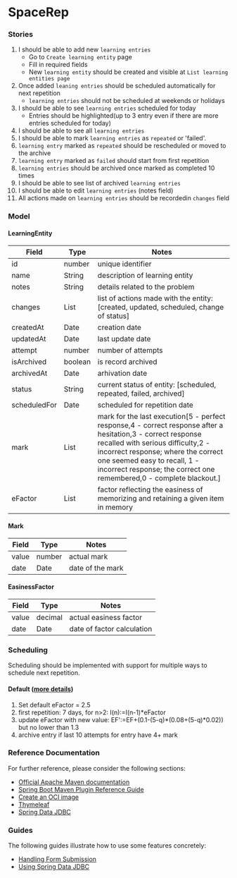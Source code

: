 # SpaceRep

### Stories

1. I should be able to add new `learning entries`
    - Go to `Create learning entity` page
    - Fill in required fields
    - New `learning entity` should be created and visible at `List learning entities page`
2. Once added `leaning entries` should be scheduled automatically for next repetition
    - `learning entries` should not be scheduled at weekends or holidays
3. I should be able to see `learning entries` scheduled for today
    - Entries should be highlighted(up to 3 entry even if there are more entries scheduled for today)
4. I should be able to see all `learning entries`
6. I should be able to mark `learning entries` as `repeated` or 'failed'.
7. `learning entry` marked as `repeated` should be rescheduled or moved to the archive
8. `learning entry` marked as `failed` should start from first repetition
9. `learning entries` should be archived once marked as completed 10 times
10. I should be able to see list of archived `learning entries`
11. I should be able to edit `learning entries` (notes field)
12. All actions made on `learning entries` should be recordedin `changes` field


### Model
#### LearningEntity
| Field | Type | Notes |
| ------ | ------ | ----- |
| id | number | unique identifier |
| name | String | description of learning entity |
| notes | String | details related to the problem |
| changes | List<String> | list of actions made with the entity: [created, updated, scheduled, change of status] |
| createdAt | Date | creation date |
| updatedAt | Date | last update date |
| attempt | number | number of attempts |
| isArchived | boolean | is record archived |
| archivedAt | Date | arhivation date |
| status | String | current status of entity: [scheduled, repeated, failed, archived] |
| scheduledFor | Date | scheduled for repetition date |
| mark | List<Mark> | mark for the last execution[5 - perfect response,4 - correct response after a hesitation,3 - correct response recalled with serious difficulty,2 - incorrect response; where the correct one seemed easy to recall, 1 - incorrect response; the correct one remembered,0 - complete blackout.] |
| eFactor | List<EasinessFactor> | factor reflecting the easiness of memorizing and retaining a given item in memory |

#### Mark
| Field | Type | Notes |
| ------ | ------ | ----- |
| value | number | actual mark |
| date | Date | date of the mark |

#### EasinessFactor
| Field | Type | Notes |
| ------ | ------ | ----- |
| value | decimal | actual easiness factor |
| date | Date | date of factor calculation |

### Scheduling
Scheduling should be implemented with support for multiple ways to schedule next repetition.

#### Default ([more details](https://www.supermemo.com/en/archives1990-2015/english/ol/sm2))
1. Set default eFactor = 2.5
2. first repetition: 7 days, for n>2: I(n):=I(n-1)*eFactor
3. update eFactor with new value: EF':=EF+(0.1-(5-q)*(0.08+(5-q)*0.02)) but no lower than 1.3
4. archive entry if last 10 attempts for entry have 4+ mark





### Reference Documentation
For further reference, please consider the following sections:

* [Official Apache Maven documentation](https://maven.apache.org/guides/index.html)
* [Spring Boot Maven Plugin Reference Guide](https://docs.spring.io/spring-boot/docs/2.4.5/maven-plugin/reference/html/)
* [Create an OCI image](https://docs.spring.io/spring-boot/docs/2.4.5/maven-plugin/reference/html/#build-image)
* [Thymeleaf](https://docs.spring.io/spring-boot/docs/2.4.5/reference/htmlsingle/#boot-features-spring-mvc-template-engines)
* [Spring Data JDBC](https://docs.spring.io/spring-data/jdbc/docs/current/reference/html/)

### Guides
The following guides illustrate how to use some features concretely:

* [Handling Form Submission](https://spring.io/guides/gs/handling-form-submission/)
* [Using Spring Data JDBC](https://github.com/spring-projects/spring-data-examples/tree/master/jdbc/basics)





